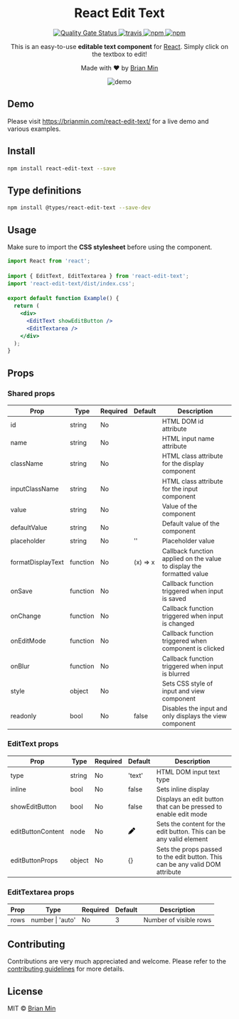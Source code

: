 <h1 align="center">React Edit Text</h1>

<p align="center">
    <a href="https://sonarcloud.io/dashboard?id=bymi15_react-edit-text">
        <img src="https://sonarcloud.io/api/project_badges/measure?project=bymi15_react-edit-text&metric=alert_status" alt="Quality Gate Status" />
    </a>
    <a href="https://travis-ci.com/github/bymi15/react-edit-text">
        <img src="https://api.travis-ci.com/bymi15/react-edit-text.svg?branch=main" alt="travis" />
    </a>
    <a href="https://www.npmjs.com/package/react-edit-text">
        <img src="https://img.shields.io/npm/v/react-edit-text?color=brightgreen&style=flat-squaret" alt="npm" />
    </a>
    <a href="https://www.npmjs.com/package/react-edit-text">
        <img src="https://img.shields.io/npm/dt/react-edit-text.svg?color=brightgreen&style=flat-squaret" alt="npm" />
    </a>
</p>

<p align="center">This is an easy-to-use <b>editable text component</b> for <a href="https://reactjs.org/">React</a>. Simply click on the textbox to edit!</p>

<p align="center">Made with <span role="img" aria-label="love">❤️</span> by <a href="https://github.com/bymi15">Brian Min</a></p>

<p align="center">
	<img alt="demo" src="https://raw.githubusercontent.com/bymi15/react-edit-text/main/demo.gif"/>
</p>

## Demo

Please visit https://brianmin.com/react-edit-text/ for a live demo and various examples.

## Install

```bash
npm install react-edit-text --save
```

## Type definitions

```bash
npm install @types/react-edit-text --save-dev
```

## Usage

Make sure to import the <b>CSS stylesheet</b> before using the component.

```jsx
import React from 'react';

import { EditText, EditTextarea } from 'react-edit-text';
import 'react-edit-text/dist/index.css';

export default function Example() {
  return (
    <div>
      <EditText showEditButton />
      <EditTextarea />
    </div>
  );
}
```

## Props

### Shared props

| Prop              | Type     | Required | Default  | Description                                                           |
| ----------------- | -------- | -------- | -------- | --------------------------------------------------------------------- |
| id                | string   | No       |          | HTML DOM id attribute                                                 |
| name              | string   | No       |          | HTML input name attribute                                             |
| className         | string   | No       |          | HTML class attribute for the display component                        |
| inputClassName    | string   | No       |          | HTML class attribute for the input component                          |
| value             | string   | No       |          | Value of the component                                                |
| defaultValue      | string   | No       |          | Default value of the component                                        |
| placeholder       | string   | No       | ''       | Placeholder value                                                     |
| formatDisplayText | function | No       | (x) => x | Callback function applied on the value to display the formatted value |
| onSave            | function | No       |          | Callback function triggered when input is saved                       |
| onChange          | function | No       |          | Callback function triggered when input is changed                     |
| onEditMode        | function | No       |          | Callback function triggered when component is clicked                 |
| onBlur            | function | No       |          | Callback function triggered when input is blurred                     |
| style             | object   | No       |          | Sets CSS style of input and view component                            |
| readonly          | bool     | No       | false    | Disables the input and only displays the view component               |

### EditText props

| Prop              | Type   | Required | Default                                                              | Description                                                                   |
| ----------------- | ------ | -------- | -------------------------------------------------------------------- | ----------------------------------------------------------------------------- |
| type              | string | No       | 'text'                                                               | HTML DOM input text type                                                      |
| inline            | bool   | No       | false                                                                | Sets inline display                                                           |
| showEditButton    | bool   | No       | false                                                                | Displays an edit button that can be pressed to enable edit mode               |
| editButtonContent | node   | No       | <img src="./assets/images/editIcon.png" alt="editIcon" width="15" /> | Sets the content for the edit button. This can be any valid element           |
| editButtonProps   | object | No       | {}                                                                   | Sets the props passed to the edit button. This can be any valid DOM attribute |

### EditTextarea props

| Prop | Type             | Required | Default | Description            |
| ---- | ---------------- | -------- | ------- | ---------------------- |
| rows | number \| 'auto' | No       | 3       | Number of visible rows |

## Contributing

Contributions are very much appreciated and welcome.
Please refer to the [contributing guidelines](https://github.com/bymi15/react-edit-text/blob/main/CONTRIBUTING.md) for more details.

## License

MIT © [Brian Min](https://github.com/bymi15)
